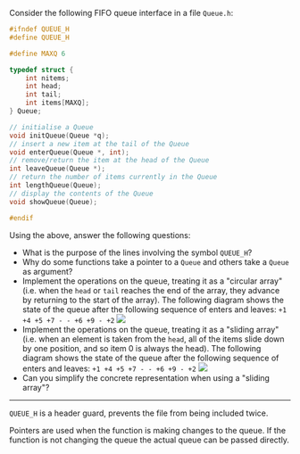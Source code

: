 Consider the following FIFO queue interface in a file `Queue.h`: 
```c
#ifndef QUEUE_H
#define QUEUE_H

#define MAXQ 6

typedef struct {
    int nitems;
    int head;
    int tail;
    int items[MAXQ];
} Queue;

// initialise a Queue
void initQueue(Queue *q);
// insert a new item at the tail of the Queue
void enterQueue(Queue *, int);
// remove/return the item at the head of the Queue
int leaveQueue(Queue *);
// return the number of items currently in the Queue
int lengthQueue(Queue);
// display the contents of the Queue
void showQueue(Queue);

#endif
```
Using the above, answer the following questions:
- What is the purpose of the lines involving the symbol `QUEUE_H`?
- Why do some functions take a pointer to a `Queue` and others take a `Queue` as argument?
- Implement the operations on the queue, treating it as a "circular array" (i.e. when the `head` or `tail` reaches the end of the array, they advance by returning to the start of the array). The following diagram shows the state of the queue after the following sequence of enters and leaves: `+1 +4 +5 +7 - - +6 +9 - +2`
![](https://cgi.cse.unsw.edu.au/~cs1521/18s2/tutes/week01/Pics/queue1.png)
- Implement the operations on the queue, treating it as a "sliding array" (i.e. when an element is taken from the `head`, all of the items slide down by one position, and so item 0 is always the head). The following diagram shows the state of the queue after the following sequence of enters and leaves: `+1 +4 +5 +7 - - +6 +9 - +2`
![](https://cgi.cse.unsw.edu.au/~cs1521/18s2/tutes/week01/Pics/queue2.png)
- Can you simplify the concrete representation when using a "sliding array"?
---
`QUEUE_H` is a header guard, prevents the file from being included twice.

Pointers are used when the function is making changes to the queue. If the function is not changing the queue the actual queue can be passed directly.